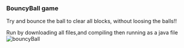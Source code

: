 ### **BouncyBall game**
Try and bounce the ball to clear all blocks,
without loosing the balls!!

Run by downloading all files,and compiling then running as a java file
![bouncyBall](https://github.com/user-attachments/assets/2d7ee68e-a59e-442a-baef-9eca31b54e9f)
